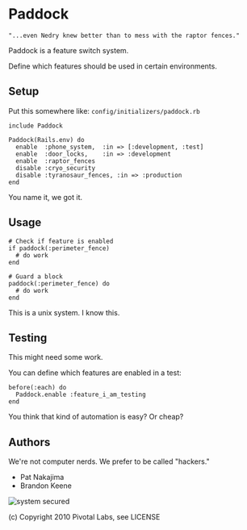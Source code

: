 # Paddock

    "...even Nedry knew better than to mess with the raptor fences."

Paddock is a feature switch system.

Define which features should be used in certain environments.

## Setup

Put this somewhere like: `config/initializers/paddock.rb`

    include Paddock

    Paddock(Rails.env) do
      enable  :phone_system,  :in => [:development, :test]
      enable  :door_locks,    :in => :development
      enable  :raptor_fences
      disable :cryo_security
      disable :tyranosaur_fences, :in => :production
    end

You name it, we got it.

## Usage

    # Check if feature is enabled
    if paddock(:perimeter_fence)
      # do work
    end

    # Guard a block
    paddock(:perimeter_fence) do
      # do work
    end

This is a unix system. I know this.

## Testing

This might need some work.

You can define which features are enabled in a test:

    before(:each) do
      Paddock.enable :feature_i_am_testing
    end

You think that kind of automation is easy? Or cheap?

## Authors

We're not computer nerds. We prefer to be called "hackers."

* Pat Nakajima
* Brandon Keene

![system secured](http://ak2.static.dailymotion.com/static/video/024/680/8086420:jpeg_preview_large.jpg)

(c) Copyright 2010 Pivotal Labs, see LICENSE
